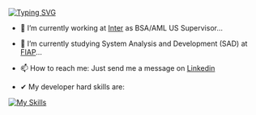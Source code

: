 [![Typing SVG](https://readme-typing-svg.demolab.com?font=Fira+Code&pause=1000&color=1B5E7B&random=false&width=435&lines=Hi+there!%F0%9F%91%8B;Bem-vindo!%F0%9F%91%8B)](https://git.io/typing-svg)

- 🔭 I’m currently working at [Inter](https://inter.co/) as BSA/AML US Supervisor...
- 🌱 I’m currently studying System Analysis and Development (SAD) at [FIAP](https://www.fiap.com.br/online/graduacao/tecnologo/analise-e-desenvolvimento-de-sistemas/)...
- 📫 How to reach me: Just send me a message on [Linkedin](https://www.linkedin.com/in/adriano-de-camargo)
  
- ✔ My developer hard skills are:
  
[![My Skills](https://skillicons.dev/icons?i=js,html,css,angular,react,git,bootstrap,nodejs,java,py,ts,vscode)](https://skillicons.dev)
